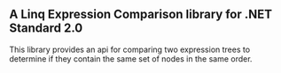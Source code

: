 ## A Linq Expression Comparison library for .NET Standard 2.0
This library provides an api for comparing two expression trees to determine if they contain the same set of nodes in the same order.